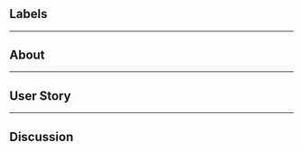 # <Issue Title>

## Labels

<!-- This will be used to describe type/feature request. Ex:
 - feature
 - bug
 - enhancement
 - frozen
 -->

---

## About

<!-- Suggest an idea for this project -->

---

## User Story

<!--
  As a WHO
  I want to WHAT
  So that WHY
-->

---

## Discussion

<!-- What other approaches were considered or discussed? -->
